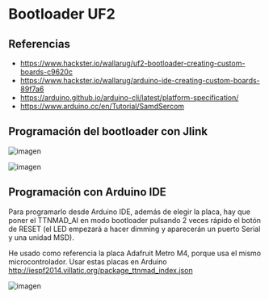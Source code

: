 # Bootloader UF2

## Referencias
- https://www.hackster.io/wallarug/uf2-bootloader-creating-custom-boards-c9620c
- https://www.hackster.io/wallarug/arduino-ide-creating-custom-boards-89f7a6
- https://arduino.github.io/arduino-cli/latest/platform-specification/
- https://www.arduino.cc/en/Tutorial/SamdSercom

## Programación del bootloader con Jlink

![imagen](https://user-images.githubusercontent.com/52624907/143231056-833cdc39-498e-4930-8537-0909a6953bd6.png)


![imagen](https://user-images.githubusercontent.com/52624907/143231147-b0bff1fc-1e46-4993-9ad6-3793a03cbd7b.png)


## Programación con Arduino IDE
Para programarlo desde Arduino IDE, además de elegir la placa, hay que poner el TTNMAD_AI en modo bootloader pulsando 2 veces rápido el botón de RESET (el LED empezará a hacer dimming y aparecerán un puerto Serial y una unidad MSD).

He usado como referencia la placa Adafruit Metro M4, porque usa el mismo microcontrolador.
Usar estas placas en Arduino
http://iespf2014.villatic.org/package_ttnmad_index.json

![imagen](https://user-images.githubusercontent.com/52624907/143233815-d2ee316d-10e5-4979-ae74-6e6ce76775f5.png)
